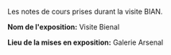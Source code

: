 Les notes de cours prises durant la visite BIAN.

**Nom de l'exposition:**
Visite Bienal

**Lieu de la mises en exposition:**
Galerie Arsenal


